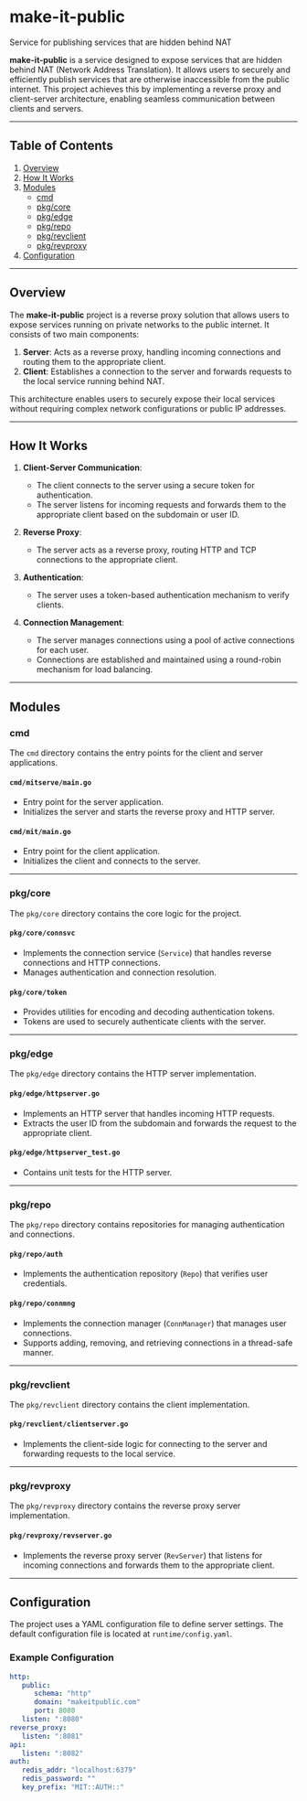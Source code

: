 # make-it-public
Service for publishing services that are hidden behind NAT

**make-it-public** is a service designed to expose services that are hidden behind NAT (Network Address Translation). It allows users to securely and efficiently publish services that are otherwise inaccessible from the public internet. This project achieves this by implementing a reverse proxy and client-server architecture, enabling seamless communication between clients and servers.

---

## Table of Contents

1. [Overview](#overview)
2. [How It Works](#how-it-works)
3. [Modules](#modules)
   - [cmd](#cmd)
   - [pkg/core](#pkgcore)
   - [pkg/edge](#pkgedge)
   - [pkg/repo](#pkgrepo)
   - [pkg/revclient](#pkgrevclient)
   - [pkg/revproxy](#pkgrevproxy)
4. [Configuration](#configuration)

---

## Overview

The **make-it-public** project is a reverse proxy solution that allows users to expose services running on private networks to the public internet. It consists of two main components:

1. **Server**: Acts as a reverse proxy, handling incoming connections and routing them to the appropriate client.
2. **Client**: Establishes a connection to the server and forwards requests to the local service running behind NAT.

This architecture enables users to securely expose their local services without requiring complex network configurations or public IP addresses.

---

## How It Works

1. **Client-Server Communication**:
   - The client connects to the server using a secure token for authentication.
   - The server listens for incoming requests and forwards them to the appropriate client based on the subdomain or user ID.

2. **Reverse Proxy**:
   - The server acts as a reverse proxy, routing HTTP and TCP connections to the appropriate client.

3. **Authentication**:
   - The server uses a token-based authentication mechanism to verify clients.

4. **Connection Management**:
   - The server manages connections using a pool of active connections for each user.
   - Connections are established and maintained using a round-robin mechanism for load balancing.

---

## Modules

### cmd

The `cmd` directory contains the entry points for the client and server applications.

#### `cmd/mitserve/main.go`
- Entry point for the server application.
- Initializes the server and starts the reverse proxy and HTTP server.

#### `cmd/mit/main.go`
- Entry point for the client application.
- Initializes the client and connects to the server.

---

### pkg/core

The `pkg/core` directory contains the core logic for the project.

#### `pkg/core/connsvc`
- Implements the connection service (`Service`) that handles reverse connections and HTTP connections.
- Manages authentication and connection resolution.

#### `pkg/core/token`
- Provides utilities for encoding and decoding authentication tokens.
- Tokens are used to securely authenticate clients with the server.

---

### pkg/edge

The `pkg/edge` directory contains the HTTP server implementation.

#### `pkg/edge/httpserver.go`
- Implements an HTTP server that handles incoming HTTP requests.
- Extracts the user ID from the subdomain and forwards the request to the appropriate client.

#### `pkg/edge/httpserver_test.go`
- Contains unit tests for the HTTP server.

---

### pkg/repo

The `pkg/repo` directory contains repositories for managing authentication and connections.

#### `pkg/repo/auth`
- Implements the authentication repository (`Repo`) that verifies user credentials.

#### `pkg/repo/connmng`
- Implements the connection manager (`ConnManager`) that manages user connections.
- Supports adding, removing, and retrieving connections in a thread-safe manner.

---

### pkg/revclient

The `pkg/revclient` directory contains the client implementation.

#### `pkg/revclient/clientserver.go`
- Implements the client-side logic for connecting to the server and forwarding requests to the local service.

---

### pkg/revproxy

The `pkg/revproxy` directory contains the reverse proxy server implementation.

#### `pkg/revproxy/revserver.go`
- Implements the reverse proxy server (`RevServer`) that listens for incoming connections and forwards them to the appropriate client.

---

## Configuration

The project uses a YAML configuration file to define server settings. The default configuration file is located at `runtime/config.yaml`.

### Example Configuration

```yaml
http:
   public:
      schema: "http"
      domain: "makeitpublic.com"
      port: 8080
   listen: ":8080"
reverse_proxy:
   listen: ":8081"
api:
   listen: ":8082"
auth:
   redis_addr: "localhost:6379"
   redis_password: ""
   key_prefix: "MIT::AUTH::"
```
